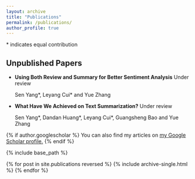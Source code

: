 ```yaml
---
layout: archive
title: "Publications"
permalink: /publications/
author_profile: true
---
```


\* indicates equal contribution

## Unpublished Papers

* **Using Both Review and Summary for Better Sentiment Analysis**  Under review

  Sen Yang\*, Leyang Cui\* and Yue Zhang

* **What Have We Achieved on Text Summarization?**   Under review

  Sen Yang\*, Dandan Huang\*, Leyang Cui\*, Guangsheng Bao and Yue Zhang

{% if author.googlescholar %}
  You can also find my articles on <u><a href="{{author.googlescholar}}">my Google Scholar profile</a>.</u>
{% endif %}

{% include base_path %}

{% for post in site.publications reversed %}
  {% include archive-single.html %}
{% endfor %}
